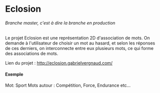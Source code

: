 Eclosion
========================
###### Branche master, c'est à dire la branche en production
Le projet Eclosion est une représentation 2D d'association de mots. On demande à l'utilisateur de choisir un mot au hasard, et selon les réponses de ces derniers, on interconnecte entre eux plusieurs mots, ce qui forme des associations de mots.

Lien du projet : http://eclosion.gabrielvergnaud.com/

#### Exemple
Mot: Sport
Mots autour : Compétition, Force, Endurance etc...
